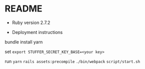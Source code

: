 # README

* Ruby version 2.7.2

* Deployment instructions

bundle install
yarn

set
`export STUFFER_SECRET_KEY_BASE=<your key>`

run
`yarn`
`rails assets:precompile`
`./bin/webpack`
`script/start.sh`
